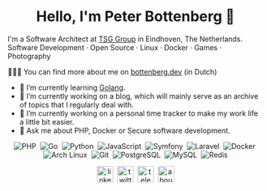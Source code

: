 <h1 align="center">Hello, I'm Peter Bottenberg 👋</h1>

I'm a Software Architect at [TSG Group](https://www.tsggroup.nl/) in Eindhoven, The Netherlands.  
Software Development · Open Source · Linux · Docker · Games · Photography

👨🏻‍💻 You can find more about me on [bottenberg.dev](https://bottenberg.dev) (in Dutch)

- 🌱 I’m currently learning [Golang](https://golang.org/).
- 🔭 I’m currently working on a blog, which will mainly serve as an archive of topics that I regularly deal with.
- 🔭 I’m currently working on a personal time tracker to make my work life a little bit easier.
- 💬 Ask me about PHP, Docker or Secure software development.

<p align="center">
  <img src="https://api.iconify.design/fontisto/php.svg?color=%23787CB5&height=32" alt="PHP"/>&nbsp;
  <img src="https://api.iconify.design/fa6-brands/golang.svg?color=%2329beb0&width=32" alt="Go"/>&nbsp;
  <img src="https://api.iconify.design/logos/python.svg?width=32" alt="Python"/>&nbsp;
  <img src="https://api.iconify.design/logos/javascript.svg?width=32" alt="JavaScript"/>&nbsp;
  <img src="https://api.iconify.design/vscode-icons/file-type-symfony.svg?width=32" alt="Symfony"/>&nbsp;
  <img src="https://api.iconify.design/logos/laravel.svg?width=32" alt="Laravel"/>&nbsp;
  <img src="https://api.iconify.design/logos/docker-icon.svg?width=32" alt="Docker"/>&nbsp;
  <img src="https://api.iconify.design/cib/arch-linux.svg?color=%231793d1&width=32" alt="Arch Linux"/>&nbsp;
  <img src="https://api.iconify.design/bx:bxl-git.svg?color=%23f1502f&width=32" alt="Git"/>&nbsp;
  <img src="https://api.iconify.design/logos/postgresql.svg?width=32" alt="PostgreSQL"/>&nbsp;
  <img src="https://api.iconify.design/logos/mysql-icon.svg?width=32" alt="MySQL"/>&nbsp;
  <img src="https://api.iconify.design/logos/redis.svg?width=32" alt="Redis"/>
</p>

<p align="center">
  <a href="https://www.linkedin.com/in/peterbottenberg" title="linkedin" target="_blank"><img src="https://api.iconify.design/logos/linkedin-icon.svg?width=32" alt="linkedin" width="32" height="32"/></a>&nbsp;
  <a href="https://twitter.com/PeterBottenberg" title="twitter" target="_blank"><img src="https://api.iconify.design/logos/twitter.svg?width=32" alt="twitter" width="32" height="32"/></a>&nbsp;
  <a href="https://t.me/peterbottenberg" title="telegram" target="_blank"><img src="https://api.iconify.design/logos/telegram.svg?width=32" alt="telegram" width="32" height="32"/></a>&nbsp;
  <a href="https://bottenberg.dev" title="About me" target="_blank"><img src="https://api.iconify.design/gg:website.svg?color=%23ccc&width=32" alt="about me" width="32" height="32"/></a>
</p>

<!--
**CyberJack/cyberjack** is a ✨ _special_ ✨ repository because its `README.md` (this file) appears on your GitHub profile.

Here are some ideas to get you started:

- 🔭 I’m currently working on ...
- 🌱 I’m currently learning ...
- 👯 I’m looking to collaborate on ...
- 🤔 I’m looking for help with ...
- 💬 Ask me about ...
- 📫 How to reach me: ...
- 😄 Pronouns: ...
- ⚡ Fun fact: ...
-->
